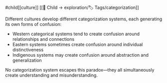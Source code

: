 #child[[culture]] [[🎈 Child → exploration/🏷️ Tags/categorization]]

Different cultures develop different categorization systems, each generating its own forms of confusion:

- Western categorical systems tend to create confusion around relationships and connections
- Eastern systems sometimes create confusion around individual distinctiveness
- Indigenous systems may create confusion around abstraction and generalization

No categorization system escapes this paradox—they all simultaneously create understanding and misunderstanding.